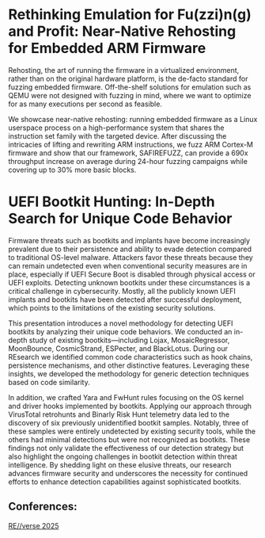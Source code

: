 # Rethinking Emulation for Fu(zzi)n(g) and Profit: Near-Native Rehosting for Embedded ARM Firmware
Rehosting, the art of running the firmware in a virtualized environment, rather than on the original hardware platform, is the de-facto standard for fuzzing embedded firmware. Off-the-shelf solutions for emulation such as QEMU were not designed with fuzzing in mind, where we want to optimize for as many executions per second as feasible.

We showcase near-native rehosting: running embedded firmware as a Linux userspace process on a high-performance system that shares the instruction set family with the targeted device. After discussing the intricacies of lifting and rewriting ARM instructions, we fuzz ARM Cortex-M firmware and show that our framework, SAFIREFUZZ, can provide a 690x throughput increase on average during 24-hour fuzzing campaigns while covering up to 30% more basic blocks.

#  UEFI Bootkit Hunting: In-Depth Search for Unique Code Behavior
Firmware threats such as bootkits and implants have become increasingly prevalent due to their persistence and ability to evade detection compared to traditional OS-level malware. Attackers favor these threats because they can remain undetected even when conventional security measures are in place, especially if UEFI Secure Boot is disabled through physical access or UEFI exploits. Detecting unknown bootkits under these circumstances is a critical challenge in cybersecurity. Mostly, all the publicly known UEFI implants and bootkits have been detected after successful deployment, which points to the limitations of the existing security solutions.

This presentation introduces a novel methodology for detecting UEFI bootkits by analyzing their unique code behaviors. We conducted an in-depth study of existing bootkits—including Lojax, MosaicRegressor, MoonBounce, CosmicStrand, ESPecter, and BlackLotus. During our REsearch we identified common code characteristics such as hook chains, persistence mechanisms, and other distinctive features. Leveraging these insights, we developed the methodology for generic detection techniques based on code similarity. 

In addition, we crafted Yara and FwHunt rules focusing on the OS kernel and driver hooks implemented by bootkits. Applying our approach through VirusTotal retrohunts and Binarly Risk Hunt telemetry data led to the discovery of six previously unidentified bootkit samples. Notably, three of these samples were entirely undetected by existing security tools, while the others had minimal detections but were not recognized as bootkits. These findings not only validate the effectiveness of our detection strategy but also highlight the ongoing challenges in bootkit detection within threat intelligence. By shedding light on these elusive threats, our research advances firmware security and underscores the necessity for continued efforts to enhance detection capabilities against sophisticated bootkits.

## Conferences:
[RE//verse 2025](https://re-verse.io/)
